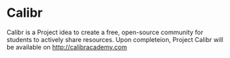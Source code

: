 # Calibr
Calibr is a Project idea to create a free, open-source community for students to actively share resources. Upon completeion, Project Calibr will be available on http://calibracademy.com

